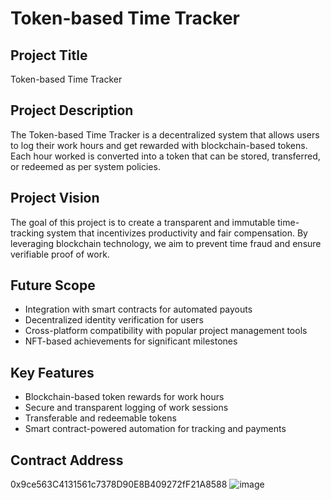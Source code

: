# Token-based Time Tracker

## Project Title
Token-based Time Tracker

## Project Description
The Token-based Time Tracker is a decentralized system that allows users to log their work hours and get rewarded with blockchain-based tokens. Each hour worked is converted into a token that can be stored, transferred, or redeemed as per system policies.

## Project Vision
The goal of this project is to create a transparent and immutable time-tracking system that incentivizes productivity and fair compensation. By leveraging blockchain technology, we aim to prevent time fraud and ensure verifiable proof of work.

## Future Scope
- Integration with smart contracts for automated payouts
- Decentralized identity verification for users
- Cross-platform compatibility with popular project management tools
- NFT-based achievements for significant milestones

## Key Features
- Blockchain-based token rewards for work hours
- Secure and transparent logging of work sessions
- Transferable and redeemable tokens
- Smart contract-powered automation for tracking and payments

## Contract Address
   0x9ce563C4131561c7378D90E8B409272fF21A8588
   ![image](https://github.com/user-attachments/assets/b68a4f8f-4b27-47c4-a855-5dfaa0b1d50d)


